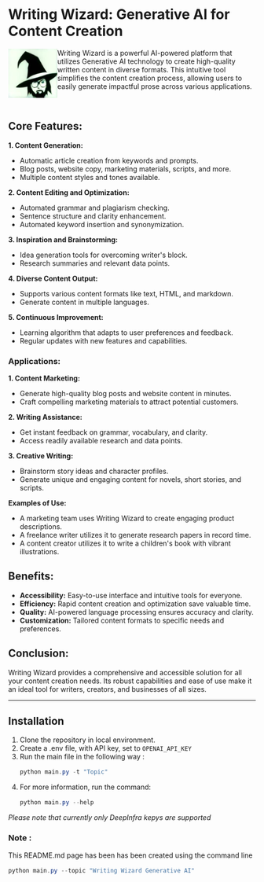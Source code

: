 # Writing Wizard: Generative AI for Content Creation

<img src="writing-wizard.jpeg" align="left" width="100px"/>

Writing Wizard is a powerful AI-powered platform that utilizes Generative AI technology to create high-quality written content in diverse formats. This intuitive tool simplifies the content creation process, allowing users to easily generate impactful prose across various applications.

<br clear="left">

## Core Features:

**1. Content Generation:**

- Automatic article creation from keywords and prompts.
- Blog posts, website copy, marketing materials, scripts, and more.
- Multiple content styles and tones available.


**2. Content Editing and Optimization:**

- Automated grammar and plagiarism checking.
- Sentence structure and clarity enhancement.
- Automated keyword insertion and synonymization.


**3. Inspiration and Brainstorming:**

- Idea generation tools for overcoming writer's block.
- Research summaries and relevant data points.


**4. Diverse Content Output:**

- Supports various content formats like text, HTML, and markdown.
- Generate content in multiple languages.


**5. Continuous Improvement:**

- Learning algorithm that adapts to user preferences and feedback.
- Regular updates with new features and capabilities.


### Applications:

**1. Content Marketing:**

- Generate high-quality blog posts and website content in minutes.
- Craft compelling marketing materials to attract potential customers.


**2. Writing Assistance:**

- Get instant feedback on grammar, vocabulary, and clarity.
- Access readily available research and data points.


**3. Creative Writing:**

- Brainstorm story ideas and character profiles.
- Generate unique and engaging content for novels, short stories, and scripts.


**Examples of Use:**

- A marketing team uses Writing Wizard to create engaging product descriptions.
- A freelance writer utilizes it to generate research papers in record time.
- A content creator utilizes it to write a children's book with vibrant illustrations.


## Benefits:

* **Accessibility:** Easy-to-use interface and intuitive tools for everyone.
* **Efficiency:** Rapid content creation and optimization save valuable time.
* **Quality:** AI-powered language processing ensures accuracy and clarity.
* **Customization:** Tailored content formats to specific needs and preferences.


## Conclusion:

Writing Wizard provides a comprehensive and accessible solution for all your content creation needs. Its robust capabilities and ease of use make it an ideal tool for writers, creators, and businesses of all sizes.

---

## Installation 

1. Clone the repository in local environment.
2. Create a .env file, with API key, set to `OPENAI_API_KEY`
3. Run the main file in the following way :
   ```powershell
   python main.py -t "Topic"
   ```
4. For more information, run the command:
   ```powershell
   python main.py --help
   ```

_Please note that currently only DeepInfra kepys are supported_

### Note :

This README.md page has been has been created using the command line 
```powershell
python main.py --topic "Writing Wizard Generative AI"
```
